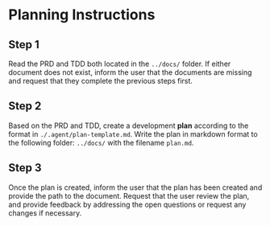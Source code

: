 # Planning Instructions

## Step 1

Read the PRD and TDD both located in the `../docs/` folder. If either document does not exist, inform the user that the documents are missing and request that they complete the previous steps first. 

## Step 2

Based on the PRD and TDD, create a development **plan** according to the format in `./.agent/plan-template.md`. Write the plan in markdown format to the following folder: `../docs/` with the filename `plan.md`.

## Step 3

Once the plan is created, inform the user that the plan has been created and provide the path to the document. Request that the user review the plan, and provide feedback by addressing the open questions or request any changes if necessary.